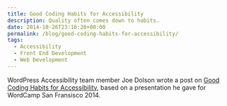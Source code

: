 ```yaml
---
title: Good Coding Habits for Accessibility
description: Quality often comes down to habits.
date: 2014-10-26T23:16:20+00:00
permalink: /blog/good-coding-habits-for-accessibility/
tags:
  - Accessibility
  - Front End Development
  - Web Development
---
```


WordPress Accessibility team member Joe Dolson wrote a post on [Good Coding Habits for Accessibility](https://www.joedolson.com/2014/10/good-coding-habits-accessibility/), based on a presentation he gave for WordCamp San Fransisco 2014.
